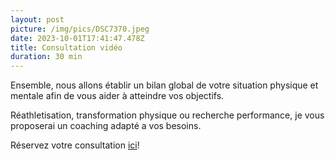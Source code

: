 ```yaml
---
layout: post
picture: /img/pics/DSC7370.jpeg
date: 2023-10-01T17:41:47.478Z
title: Consultation vidéo
duration: 30 min
---
```

Ensemble, nous allons établir un bilan global de votre situation physique et mentale afin de vous aider à atteindre vos objectifs. 

Réathletisation, transformation physique ou recherche performance, je vous proposerai un coaching adapté a vos besoins. 

Réservez votre consultation [ici](https://calendly.com/tdevillardi/30min)!